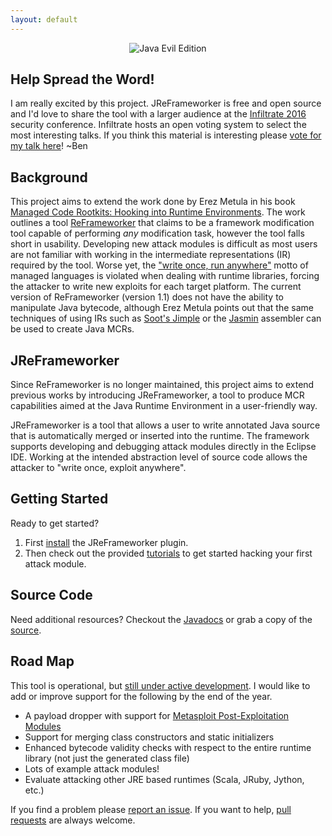```yaml
---
layout: default
---
```


<center><img src="https://ben-holland.com/JReFrameworker/images/Java-Evil-Edition-Horizontal.jpg" alt="Java Evil Edition" style="max-width:100%;"></center>

## Help Spread the Word!
I am really excited by this project.  JReFrameworker is free and open source and I'd love to share the tool with a larger audience at the [Infiltrate 2016](http://infiltratecon.com/) security conference.  Infiltrate hosts an open voting system to select the most interesting talks.  If you think this material is interesting please [vote for my talk here](https://opencfp.immunityinc.com/talks/74/)! ~Ben

## Background
This project aims to extend the work done by Erez Metula in his book [Managed Code Rootkits: Hooking into Runtime Environments](http://amzn.to/1LuFMaF). The work outlines a tool [ReFrameworker](https://appsec-labs.com/managed_code_rootkits) that claims to be a framework modification tool capable of performing *any* modification task, however the tool falls short in usability. Developing new attack modules is difficult as most users are not familiar with working in the intermediate representations (IR) required by the tool.  Worse yet, the ["write once, run anywhere"](https://en.wikipedia.org/wiki/Write_once,_run_anywhere) motto of managed languages is violated when dealing with runtime libraries, forcing the attacker to write new exploits for each target platform. The current version of ReFrameworker (version 1.1) does not have the ability to manipulate Java bytecode, although Erez Metula points out that the same techniques of using IRs such as [Soot's Jimple](https://sable.github.io/soot/) or the [Jasmin](http://jasmin.sourceforge.net/) assembler can be used to create Java MCRs.

## JReFrameworker
Since ReFrameworker is no longer maintained, this project aims to extend previous works by introducing JReFrameworker, a tool to produce MCR capabilities aimed at the Java Runtime Environment in a user-friendly way. 

JReFrameworker is a tool that allows a user to write annotated Java source that is automatically merged or inserted into the runtime.  The framework supports developing and debugging attack modules directly in the Eclipse IDE. Working at the intended abstraction level of source code allows the attacker to "write once, exploit anywhere".

## Getting Started

Ready to get started?

1. First [install](/JReFrameworker/install) the JReFrameworker plugin.
2. Then check out the provided [tutorials](/JReFrameworker/tutorials) to get started hacking your first attack module.

## Source Code

Need additional resources?  Checkout the [Javadocs](/JReFrameworker/javadoc/index.html) or grab a copy of the [source](https://github.com/benjholla/JReFrameworker).

## Road Map
This tool is operational, but [still under active development](https://github.com/benjholla/JReFrameworker/graphs/punch-card). I would like to add or improve support for the following by the end of the year. 

- A payload dropper with support for [Metasploit Post-Exploitation Modules](https://www.offensive-security.com/metasploit-unleashed/post-module-reference/)
- Support for merging class constructors and static initializers
- Enhanced bytecode validity checks with respect to the entire runtime library (not just the generated class file)
- Lots of example attack modules!
- Evaluate attacking other JRE based runtimes (Scala, JRuby, Jython, etc.)

If you find a problem please [report an issue](https://github.com/benjholla/JReFrameworker/issues). If you want to help, [pull requests](https://github.com/benjholla/JReFrameworker/pulls) are always welcome.
